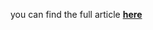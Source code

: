 you can find the full article <b><a href='https://towardsdatascience.com/boruta-and-shap-for-better-feature-selection-20ea97595f4a'>here</a></b>
